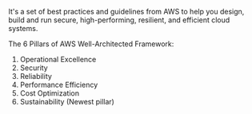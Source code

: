 It's a set of best practices and guidelines from AWS to help you design, build and run secure, high-performing, resilient, and efficient cloud systems.

The 6 Pillars of AWS Well-Architected Framework:
1. Operational Excellence
2. Security
3. Reliability
4. Performance Efficiency
5. Cost Optimization
6. Sustainability (Newest pillar)